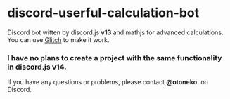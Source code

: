 # discord-userful-calculation-bot
Discord bot witten by discord.js **v13** and mathjs for advanced calculations. You can use [Glitch](https://glitch.com/) to make it work.<br>
### I have no plans to create a project with the same functionality in discord.js v14.
If you have any questions or problems, please contact **@otoneko.** on Discord.
